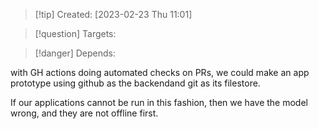 
>[!tip] Created: [2023-02-23 Thu 11:01]

>[!question] Targets: 

>[!danger] Depends: 

with GH actions doing automated checks on PRs, we could make an app prototype using github as the backendand git as its filestore.

If our applications cannot be run in this fashion, then we have the model wrong, and they are not offline first.